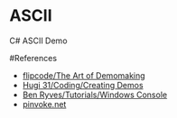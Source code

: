 # ASCII
C# ASCII Demo

#References
* [flipcode/The Art of Demomaking](http://www.flipcode.net/archives/The_Art_of_Demomaking-Issue_01_Prologue.shtml)
* [Hugi 31/Coding/Creating Demos](http://www.hugi.scene.org/online/hugi31/hugi%2031%20-%20index%20coding%20corner.htm)
* [Ben Ryves/Tutorials/Windows Console](http://benryves.com/tutorials/winconsole/1)
* [pinvoke.net](http://www.pinvoke.net/)
